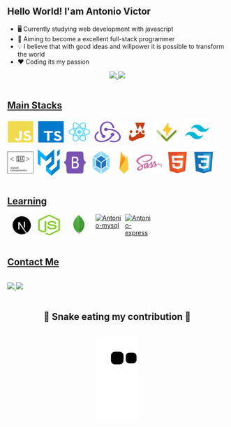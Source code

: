 ## Hello World! I'am Antonio Victor

- 🖥️ Currently studying web development with javascript
- 🚀 Aiming to become a excellent full-stack programmer
- 💡 I believe that with good ideas and willpower it is possible to transform the world
- ❤️ Coding its my passion

<div align="center">
  <a href="https://github.com/DevVictor19">
  <img height="180em" src="https://github-readme-stats.vercel.app/api?username=DevVictor19&show_icons=true&theme=tokyonight&include_all_commits=true&count_private=true"/>
  <img height="180em" src="https://github-readme-stats.vercel.app/api/top-langs/?username=DevVictor19&layout=compact&langs_count=7&theme=tokyonight"/>
</div>
<br>  
  
## Main Stacks
<div style="display: flex; gap: 10px; align-items: center; flex-wrap:wrap;">
  <img alt="Antonio-Js" height="50" width="60" src="https://raw.githubusercontent.com/devicons/devicon/master/icons/javascript/javascript-plain.svg" title="JavaScript">
  <img alt="Antonio-ts" height="50" width="60" src="https://raw.githubusercontent.com/devicons/devicon/master/icons/typescript/typescript-original.svg" title="TypeScript">
  <img alt="Antonio-React" height="50" width="50" src="https://raw.githubusercontent.com/devicons/devicon/master/icons/react/react-original.svg" title="React">
  <img alt="Antonio-redux" height="50" width="60" src="https://raw.githubusercontent.com/devicons/devicon/master/icons/redux/redux-original.svg" title="Redux">
  <img src="./assets/jest.svg" alt="Jest logo" title="Jest" width="55">
  <img src="./assets/vitest.svg" alt="Vitest logo" title="Vitest" width="60">
  <img src="./assets/tailwind.png" alt="tailwindcss" width="60" title="Tailwind"/>
  <img src="./assets/styled-components.svg" width="60" height="50" alt="styled components" title="Styled Components"/>
  <img src="./assets/material-ui.svg" width="50" height="60" alt="material ui" title="Material UI">
  <img src="./assets/bootstrap.svg" width="50" height="50" alt="bootstrap 5" title="Bootstrap 5">
  <img src="./assets/webpack.svg" alt="webpack" title="Webpack 5" width="50" height="60">
  <img src="./assets/firebase.svg" height="50" width="35" alt="firebase" title="Firebase">
  <img alt="Antonio-SASS" height="50" width="60" src="https://raw.githubusercontent.com/devicons/devicon/master/icons/sass/sass-original.svg" title="Sass">
  <img alt="Antonio-HTML" height="50" width="50" src="https://raw.githubusercontent.com/devicons/devicon/master/icons/html5/html5-original.svg" title="HTML5">
  <img alt="Antonio-CSS" height="50" width="50" src="https://raw.githubusercontent.com/devicons/devicon/master/icons/css3/css3-original.svg" title="CSS3">
</div>

<br>

## Learning

<div style="display: flex; gap: 8px; align-items: center; flex-wrap:wrap;"><br>
  <img src="./assets/nextjs.svg" alt="next logo" width="50" title="NextJs">
  <img alt="Antonio-node" height="50" width="60" src="https://raw.githubusercontent.com/devicons/devicon/master/icons/nodejs/nodejs-original.svg" title="NodeJs">
  <img alt="Antonio-mongo" height="50" width="60" src="https://raw.githubusercontent.com/devicons/devicon/master/icons/mongodb/mongodb-original.svg" title="MongoDB">
  <img alt="Antonio-mysql" height="50" width="60" src="https://icongr.am/devicon/mysql-original.svg?size=128&color=currentColor" title="MySql">
  <img alt="Antonio-express" height="50" width="60" src="https://icongr.am/devicon/express-original.svg?size=128&color=83cd29" title="Express">
</div>
<br>
  
## Contact Me
 <br>  
 <div> 
  <a href = "mailto:antoniovictor1604@gmail.com">
    <img src="https://img.shields.io/badge/-Gmail-%23333?style=for-the-badge&logo=gmail&logoColor=white" target="_blank">
  </a>
  <a href="https://www.linkedin.com/in/antonio-victor-oliveira-borges-4a2852228" target="_blank">
    <img src="https://img.shields.io/badge/-LinkedIn-%230077B5?style=for-the-badge&logo=linkedin&logoColor=white" target="_blank">
  </a> 
</div>
<br>

 <div align="center">
  <h2>🐍 Snake eating my contribution 🐍</h2>
  <br>
  <img alt="snake eating my contribution" src="https://github.com/DevVictor19/DevVictor19/blob/output/github-contribution-grid-snake.svg">
  <br>
  <br>
  <br>
</div>
